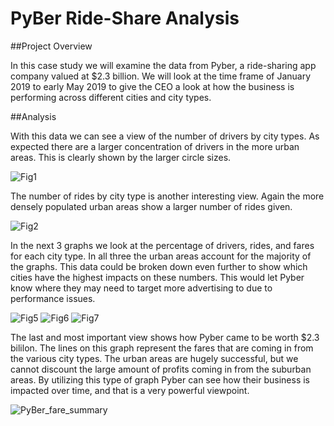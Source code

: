 # PyBer Ride-Share Analysis

##Project Overview

In this case study we will examine the data from Pyber, a ride-sharing app company valued at $2.3 billion. We will look at the time frame of January 2019 to early May 2019 to give the CEO a look at how the business is performing across different cities and city types. 

##Analysis

With this data we can see a view of the number of drivers by city types. As expected there are a larger concentration of drivers in the more urban areas. This is clearly shown by the larger circle sizes.

![Fig1](https://user-images.githubusercontent.com/107225004/180347363-1c03fa00-af27-456d-b4b7-2448ec90b056.png)

The number of rides by city type is another interesting view. Again the more densely populated urban areas show a larger number of rides given. 

![Fig2](https://user-images.githubusercontent.com/107225004/180347379-010d1007-fc8b-450a-8315-2a96f41d9178.png)

In the next 3 graphs we look at the percentage of drivers, rides, and fares for each city type. In all three the urban areas account for the majority of the graphs. This data could be broken down even further to show which cities have the highest impacts on these numbers. This would let Pyber know where they may need to target more advertising to due to performance issues. 

![Fig5](https://user-images.githubusercontent.com/107225004/180347389-e3f12610-d8ee-4238-ac21-6e0698a81b96.png)
![Fig6](https://user-images.githubusercontent.com/107225004/180347397-628effd9-3c01-4ccf-8d9d-c1ea705d191d.png)
![Fig7](https://user-images.githubusercontent.com/107225004/180347408-5c99c123-40d3-4c93-99bc-8c433a65dd93.png)


The last and most important view shows how Pyber came to be worth $2.3 bililon. The lines on this graph represent the fares that are coming in from the various city types. The urban areas are hugely successful, but we cannot discount the large amount of profits coming in from the suburban areas. By utilizing this type of graph Pyber can see how their business is impacted over time, and that is a very powerful viewpoint.

![PyBer_fare_summary](https://user-images.githubusercontent.com/107225004/180347418-5d0834f1-35a0-4dd2-afb5-4b20d1933754.png)
